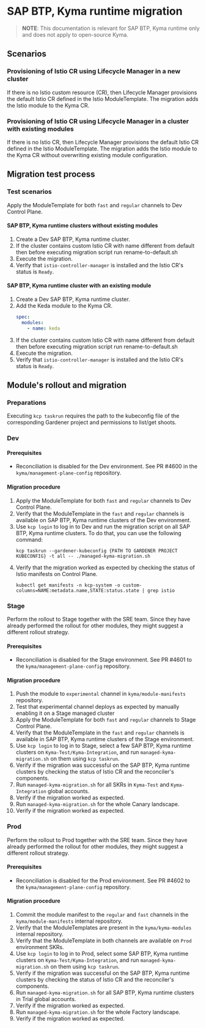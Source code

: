 # SAP BTP, Kyma runtime migration

> **NOTE**: This documentation is relevant for SAP BTP, Kyma runtime only and does not apply to open-source Kyma.

## Scenarios

### Provisioning of Istio CR using Lifecycle Manager in a new cluster

If there is no Istio custom resource (CR), then Lifecycle Manager provisions the default Istio CR defined in the Istio ModuleTemplate. The migration
adds the Istio module to the Kyma CR.

### Provisioning of Istio CR using Lifecycle Manager in a cluster with existing modules

If there is no Istio CR, then Lifecycle Manager provisions the default Istio CR defined in the Istio ModuleTemplate. The migration
adds the Istio module to the Kyma CR without overwriting existing module configuration.

## Migration test process

### Test scenarios

Apply the ModuleTemplate for both `fast` and `regular` channels to Dev Control Plane.

#### SAP BTP, Kyma runtime clusters without existing modules

1. Create a Dev SAP BTP, Kyma runtime cluster.
2. If the cluster contains custom Istio CR with name different from default then before executing migration script run rename-to-default.sh
3. Execute the migration.
4. Verify that `istio-controller-manager` is installed and the Istio CR's status is `Ready`.

#### SAP BTP, Kyma runtime cluster with an existing module

1. Create a Dev SAP BTP, Kyma runtime cluster.
2. Add the Keda module to the Kyma CR.
   ```yaml
   spec:
     modules:
       - name: keda
   ```
3. If the cluster contains custom Istio CR with name different from default then before executing migration script run rename-to-default.sh
4. Execute the migration.
5. Verify that `istio-controller-manager` is installed and the Istio CR's status is `Ready`.

## Module's rollout and migration

### Preparations

Executing `kcp taskrun` requires the path to the kubeconfig file of the corresponding Gardener project and permissions to list/get shoots.

### Dev

#### Prerequisites

- Reconciliation is disabled for the Dev environment. See PR #4600 in the `kyma/management-plane-config` repository.

#### Migration procedure

1. Apply the ModuleTemplate for both `fast` and `regular` channels to Dev Control Plane.
2. Verify that the ModuleTemplate in the `fast` and `regular` channels is available on SAP BTP, Kyma runtime clusters of the Dev environment.
3. Use `kcp login` to log in to Dev and run the migration script on all SAP BTP, Kyma runtime clusters. To do that, you can use the following command:
   ```shell
   kcp taskrun --gardener-kubeconfig {PATH TO GARDENER PROJECT KUBECONFIG} -t all -- ./managed-kyma-migration.sh
   ```
4. Verify that the migration worked as expected by checking the status of Istio manifests on Control Plane.
   ```shell
   kubectl get manifests -n kcp-system -o custom-columns=NAME:metadata.name,STATE:status.state | grep istio
   ```

### Stage

Perform the rollout to Stage together with the SRE team. Since they have already performed the rollout for other modules, they might suggest a different rollout strategy.

#### Prerequisites

- Reconciliation is disabled for the Stage environment. See PR #4601 to the `kyma/management-plane-config` repository.

#### Migration procedure
1. Push the module to `experimental` channel in `kyma/module-manifests `repository.
2. Test that experimental channel deploys as expected by manually enabling it on a Stage managed cluster
3. Apply the ModuleTemplate for both `fast` and `regular` channels to Stage Control Plane.
4. Verify that the ModuleTemplate in the `fast` and `regular` channels is available in SAP BTP, Kyma runtime clusters of the Stage environment.
5. Use `kcp login` to log in to Stage, select a few SAP BTP, Kyma runtime clusters on `Kyma-Test/Kyma-Integration`, and run `managed-kyma-migration.sh` on them using `kcp taskrun`.
6. Verify if the migration was successful on the SAP BTP, Kyma runtime clusters by checking the status of Istio CR and the reconciler's components.
7. Run `managed-kyma-migration.sh` for all SKRs in `Kyma-Test` and `Kyma-Integration` global accounts.
8. Verify if the migration worked as expected.
9. Run `managed-kyma-migration.sh` for the whole Canary landscape.
10. Verify if the migration worked as expected.

### Prod

Perform the rollout to Prod together with the SRE team. Since they have already performed the rollout for other modules, they might suggest a different rollout strategy.

#### Prerequisites

- Reconciliation is disabled for the Prod environment. See PR #4602 to the `kyma/management-plane-config` repository.

#### Migration procedure

1. Commit the module manifest to the `regular` and `fast` channels in the `kyma/module-manifests` internal repository.
2. Verify that the ModuleTemplates are present in the `kyma/kyma-modules` internal repository.
3. Verify that the ModuleTemplate in both channels are available on `Prod` environment SKRs.
4. Use `kcp login` to log in to Prod, select some SAP BTP, Kyma runtime clusters on `Kyma-Test/Kyma-Integration`, and run `managed-kyma-migration.sh` on them using `kcp taskrun`.
5. Verify if the migration was successful on the SAP BTP, Kyma runtime clusters by checking the status of Istio CR and the reconciler's components.
6. Run `managed-kyma-migration.sh` for all SAP BTP, Kyma runtime clusters in Trial global accounts.
7. Verify if the migration worked as expected.
8. Run `managed-kyma-migration.sh` for the whole Factory landscape.
9. Verify if the migration worked as expected.